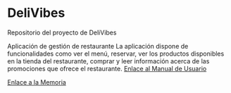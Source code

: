 # DeliVibes
Repositorio del proyecto de DeliVibes

Aplicación de gestión de restaurante
La aplicación dispone de funcionalidades como ver el menú, reservar, ver los productos disponibles en la tienda del restaurante, comprar y leer información acerca de las promociones que ofrece el restaurante.
[Enlace al Manual de Usuario](Martin_Gomez_Ivan_Manual_ProyectoFinal_DAM24.pdf)

[Enlace a la Memoria](Martin_Gomez_Ivan_Memoria_ProyectoFinal_DAM24.pdf)
